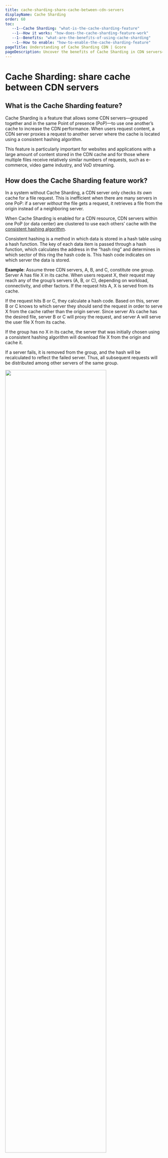 ```yaml
---
title: cache-sharding-share-cache-between-cdn-servers
displayName: Cache Sharding
order: 60
toc:
   --1--Cache Sharding: "what-is-the-cache-sharding-feature"
   --1--How it works: "how-does-the-cache-sharding-feature-work"
   --1--Benefits: "what-are-the-benefits-of-using-cache-sharding"
   --1--How to enable: "how-to-enable-the-cache-sharding-feature"
pageTitle: Understanding of Cache Sharding CDN | Gcore
pageDescription: Uncover the benefits of Cache Sharding in CDN servers—enhanced content storage, reduced origin requests, and improved delivery speed.
---
```

# Сache Sharding: share cache between CDN servers

## What is the Cache Sharding feature?

Cache Sharding is a feature that allows some CDN servers—grouped together and in the same Point of presence (PoP)—to use one another’s cache to increase the CDN performance. When users request content, a CDN server proxies a request to another server where the cache is located using a consistent hashing algorithm.

This feature is particularly important for websites and applications with a large amount of content stored in the CDN cache and for those where multiple files receive relatively similar numbers of requests, such as e-commerce, video game industry, and VoD streaming.

## How does the Cache Sharding feature work?

In a system without Cache Sharding, a CDN server only checks *its own* cache for a file request. This is inefficient when there are many servers in one PoP: if a server *without* the file gets a request, it retrieves a file from the origin instead of a neighboring server.

When Cache Sharding is enabled for a CDN resource, CDN servers within one PoP (or data center) are clustered to use each others’ cache with the <a href="https://www.toptal.com/big-data/consistent-hashing#:~:text=according%20to%20Wikipedia).-,Consistent%20Hashing%20is%20a%20distributed%20hashing%20scheme%20that%20operates%20independently,without%20affecting%20the%20overall%20system" target="_blank">consistent hashing algorithm</a>.

Consistent hashing is a method in which data is stored in a hash table using a hash function. The key of each data item is passed through a hash function, which calculates the address in the “hash ring” and determines in which sector of this ring the hash code is. This hash code indicates on which server the data is stored.

**Example**: Assume three CDN servers, A, B, and C, constitute one group. Server A has file X in its cache. When users request X, their request may reach any of the group’s servers (A, B, or C), depending on workload, connectivity, and other factors. If the request hits A, X is served from its cache. 

If the request hits B or C, they calculate a hash code. Based on this, server B or C knows to which server they should send the request in order to serve X from the cache rather than the origin server. Since server A’s cache has the desired file, server B or C will proxy the request, and server A will serve the user file X from its cache.

If the group has no X in its cache, the server that was initially chosen using a consistent hashing algorithm will download file X from the origin and cache it.

If a server fails, it is removed from the group, and the hash will be recalculated to reflect the failed server. Thus, all subsequent requests will be distributed among other servers of the same group. 

<img src="https://assets.gcore.pro/docs/cdn/cdn-resource-options/cache/cache-sharding-share-cache-between-cdn-servers/image3534.png" alt="" width="80%">

## What are the benefits of using Cache Sharding?

Cache Sharding optimizes content storage and distribution. Here are some of its benefits in more detail:

- **More efficient cache use.** Only one copy of a file is needed for all the data center’s servers. This means that each CDN server is used efficiently, rather than being occupied with repeats. 
- **Origin is protected from redundant requests.** CDN servers use the hash key to determine if there is content in the group's cache. The origin is only requested if there is no content cached by the group. This reduces the costs that are incurred when paying for traffic from the CDN servers to the origin. It also lowers the load on the origin server.
- **Improved content delivery speed.** Checking the caches of nearby servers in a group for a file is quicker than routing a request to the origin. This process enhances the “time to first byte” (TTFB,) indicating a more efficient system.

## How to enable the Cache Sharding feature

<a href="https://gcore.com/docs/cdn/getting-started/create-a-cdn-resource/create-a-cdn-resource-for-only-static-files" target="_blank">Newly created CDN resources</a> have Cache Sharding enabled automatically. If you’re a long-term user unsure whether the feature is activated, please contact our [support team](mailto:support@gcore.com) to request activation.
